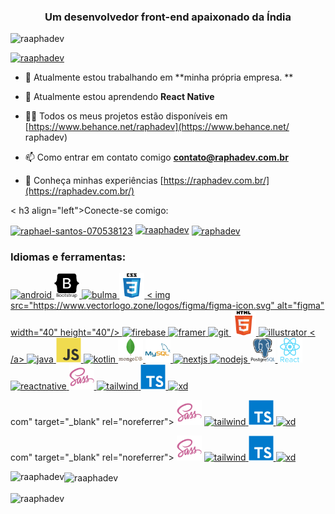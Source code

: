 <h3 align="center">Um desenvolvedor front-end apaixonado da Índia</h3>

<p align="left"> <img src="https://komarev.com/ghpvc/?username=raaphadev&label=Profile%20views&color= 0e75b6&style=flat" alt="raaphadev" /> </p>

<p align="left"> <a href="https://github.com/ryo-ma/github-profile-trophy"><img src ="https://github-profile-trophy.vercel.app/?username=raaphadev" alt="raaphadev" /></a> </p>

- 🔭 Atualmente estou trabalhando em **minha própria empresa. **

- 🌱 Atualmente estou aprendendo **React Native**

- 👨‍💻 Todos os meus projetos estão disponíveis em [https://www.behance.net/raphadev](https://www.behance.net/ raphadev)

- 📫 Como entrar em contato comigo **contato@raphadev.com.br**

- 📄 Conheça minhas experiências [https://raphadev.com.br/](https://raphadev.com.br/)

< h3 align="left">Conecte-se comigo:</h3>
<p align="left">
<a href="https://linkedin.com/in/raphael-santos-070538123" target="blank"> <img align="center" src="https://raw.githubusercontent.com/rahuldkjain/github-profile-readme-generator/master/src/images/icons/Social/linked-in-alt.svg" alt= "raphael-santos-070538123" height="30" width="40" /></a>
<a href="https://instagram.com/raaphadev" target="blank"><img align="center " src="https://raw.githubusercontent.com/rahuldkjain/github-profile-readme-generator/master/src/images/icons/Social/instagram.svg" alt="raaphadev" height="30" largura= "40" /></a>
<a href="https://www.behance.net/raphadev" target="blank"><img align="center" src="https://raw.githubusercontent. com/rahuldkjain/github-profile-readme-generator/master/src/images/icons/Social/behance.svg" alt="raphadev" height="30" width="40" /></a> </
p >

<h3 align="left">Idiomas e ferramentas:</h3>
<p align="left"> <a href="https://developer.android.com" target="_blank" rel="noreferrer"> <img src="https://raw.githubusercontent.com/devicons /devicon/master/icons/android/android-original-wordmark.svg" alt="android" width="40" height="40"/> </a> <a href="https://getbootstrap.com "target="_blank" rel="noreferrer"> <img src="https://raw.githubusercontent.com/devicons/devicon/master/icons/bootstrap/bootstrap-plain-wordmark.svg" alt="bootstrap" width="40" height="40"/> </a> <a href="https://bulma.io/" target="_blank" rel="noreferrer"> <img src="https:// raw.githubusercontent.com/gilbarbara/logos/804dc257b59e144eaca5bc6ffd16949752c6f789/logos/bulma.svg" alt="bulma" width="40" height="40"/> </a> <a href="https://www. w3schools.com/css/" target="_blank" rel="noreferrer"> <img src="https://raw.githubusercontent.com/devicons/devicon/master/icons/css3/css3-original-wordmark.svg " alt="css3" width="40" height="40"/> </a> <a href="https://www.figma.com/" target="_blank" rel="noreferrer"> < img src="https://www.vectorlogo.zone/logos/figma/figma-icon.svg" alt="figma" width="40" height="40"/> </a> <a href=" https://firebase.google.com/" target="_blank" rel="noreferrer"> <img src="https://www.vectorlogo.zone/logos/firebase/firebase-icon.svg" alt=" firebase" width="40" height="40"/> </a> <a href="https://www.framer.com/" target="_blank" rel="noreferrer"> <img src=" https://www.vectorlogo.zone/logos/framer/framer-icon.svg" alt="framer" width="40" height="40"/> </a> <a href="https:// git-scm.com/" target="_blank" rel="noreferrer"> <img src="https://www.vectorlogo.zone/logos/git-scm/git-scm-icon.svg" alt=" git" width="40" height="40"/> </a> <a href="https://www.w3.org/html/" target="_blank" rel="noreferrer"> <img src ="https://raw.githubusercontent.com/devicons/devicon/master/icons/html5/html5-original-wordmark.svg" alt="html5" width="40" height="40"/> </a> <a href="https://www.adobe.com/in/products/illustrator.html" target="_blank " rel="noreferrer"> <img src="https://www.vectorlogo.zone/logos/adobe_illustrator/adobe_illustrator-icon.svg" alt="illustrator" width="40" height="40"/> < /a> <a href="https://www.java.com" target="_blank" rel="noreferrer"> <img src="https://raw.githubusercontent.com/devicons/devicon/master/ ícones/java/java-original.svg" alt="java" width="40" height="40"/> </a> <a href="https://developer.mozilla.org/en-US/ docs/Web/JavaScript" target="_blank" rel="noreferrer"> <img src="https://raw.githubusercontent.com/devicons/devicon/master/icons/javascript/javascript-original.svg" alt= "javascript" width="40" height="40"/> </a> <a href="https://kotlinlang.org" target="_blank" rel="noreferrer"> <img src="https: //www.vectorlogo.zone/logos/kotlinlang/kotlinlang-icon.svg" alt="kotlin" width="40" height="40"/> </a> <a href="https://www. mongodb.com/" target="_blank" rel="noreferrer"> <img src="https://raw.githubusercontent.com/devicons/devicon/master/icons/mongodb/mongodb-original-wordmark.svg" alt ="mongodb" width="40" height="40"/> </a> <a href="https://www.mysql.com/" target="_blank" rel="noreferrer"> <img src ="https://raw.githubusercontent.com/devicons/devicon/master/icons/mysql/mysql-original-wordmark.svg" alt="mysql" width="40" height="40"/> </a > <a href="https://nextjs.org/" target="_blank" rel="noreferrer"> <img src="https://cdn.worldvectorlogo.com/logos/nextjs-2.svg" alt ="nextjs" width="40" height="40"/> </a> <a href="https://nodejs.org" target="_blank" rel="noreferrer"> <img src="https ://raw.githubusercontent.com/devicons/devicon/master/icons/nodejs/nodejs-original-wordmark.svg" alt="nodejs" width="40" height="40"/> </a> <a href="https://www.postgresql.org" target="_blank" rel="noreferrer"> <img src="https://raw.githubusercontent.com/devicons/devicon/master/icons/postgresql/postgresql-original-wordmark.svg" alt="postgresql" width="40" height="40"/> </a> <a href="https:// reactjs.org/" target="_blank" rel="noreferrer"> <img src="https://raw.githubusercontent.com/devicons/devicon/master/icons/react/react-original-wordmark.svg" alt ="react" width="40" height="40"/> </a> <a href="https://reactnative.dev/" target="_blank" rel="noreferrer"> <img src=" https://reactnative.dev/img/header_logo.svg" alt="reactnative" width="40" height="40"/> </a> <a href="https://sass-lang.com" target="_blank" rel="noreferrer"> <img src="https://raw.githubusercontent.com/devicons/devicon/master/icons/sass/sass-original.svg" alt="sass" width=" 40" height="40"/> </a> <a href="https://tailwindcss.com/" target="_blank" rel="noreferrer"> <img src="https://www.vectorlogo .zone/logos/tailwindcss/tailwindcss-icon.svg" alt="tailwind" width="40" height="40"/> </a> <a href="https://www.typescriptlang.org/" target="_blank" rel="noreferrer"> <img src="https://raw.githubusercontent.com/devicons/devicon/master/icons/typescript/typescript-original.svg" alt="typescript" width=" 40" height="40"/> </a> <a href="https://www.adobe.com/products/xd.html" target="_blank" rel="noreferrer"> <img src=" https://cdn.worldvectorlogo.com/logos/adobe-xd.svg" alt="xd" width="40" height="40"/> </a> </p>com" target="_blank" rel="noreferrer"> <img src="https://raw.githubusercontent.com/devicons/devicon/master/icons/sass/sass-original.svg" alt="sass" largura ="40" height="40"/> </a> <a href="https://tailwindcss.com/" target="_blank" rel="noreferrer"> <img src="https://www .vectorlogo.zone/logos/tailwindcss/tailwindcss-icon.svg" alt="tailwind" width="40" height="40"/> </a> <a href="https://www.typescriptlang.org /" target="_blank" rel="noreferrer"> <img src="https://raw.githubusercontent.com/devicons/devicon/master/icons/typescript/typescript-original.svg" alt="typescript" largura ="40" height="40"/> </a> <a href="https://www.adobe.com/products/xd.html" target="_blank" rel="noreferrer"> <img src ="https://cdn.worldvectorlogo.com/logos/adobe-xd.svg" alt="xd" width="40" height="40"/> </a> </p>com" target="_blank" rel="noreferrer"> <img src="https://raw.githubusercontent.com/devicons/devicon/master/icons/sass/sass-original.svg" alt="sass" largura ="40" height="40"/> </a> <a href="https://tailwindcss.com/" target="_blank" rel="noreferrer"> <img src="https://www .vectorlogo.zone/logos/tailwindcss/tailwindcss-icon.svg" alt="tailwind" width="40" height="40"/> </a> <a href="https://www.typescriptlang.org /" target="_blank" rel="noreferrer"> <img src="https://raw.githubusercontent.com/devicons/devicon/master/icons/typescript/typescript-original.svg" alt="typescript" largura ="40" height="40"/> </a> <a href="https://www.adobe.com/products/xd.html" target="_blank" rel="noreferrer"> <img src ="https://cdn.worldvectorlogo.com/logos/adobe-xd.svg" alt="xd" width="40" height="40"/> </a> </p>

<p><img align="left" src="https://github-readme-stats.vercel.app/api/top-langs?username=raaphadev&show_icons=true&locale=en&layout=compact" alt="raaphadev" /> </p>

<p> <img align="center" src="https://github-readme-stats.vercel.app/api?username=raaphadev&show_icons=true&locale=en" alt="raaphadev" /> </p>

<p><img align="center" src="https://github-readme-streak-stats.herokuapp.com/?user=raaphadev&" alt="raaphadev" /></p>
